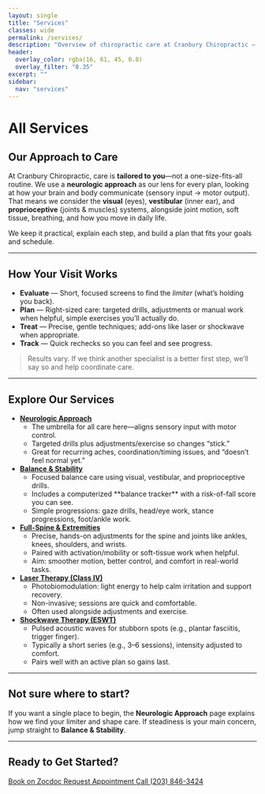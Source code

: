 ```yaml
---
layout: single
title: "Services"
classes: wide
permalink: /services/
description: "Overview of chiropractic care at Cranbury Chiropractic — neurologic approach, balance & stability, full-spine and extremity adjusting, laser therapy, and shockwave (ESWT)."
header:
  overlay_color: rgba(16, 61, 45, 0.8)
  overlay_filter: "0.35"
excerpt: ""
sidebar:
  nav: "services"
---
```


# All Services

## Our Approach to Care
At Cranbury Chiropractic, care is **tailored to you**—not a one-size-fits-all routine. We use a **neurologic approach** as our lens for every plan, looking at how your brain and body communicate (sensory input → motor output). That means we consider the **visual** (eyes), **vestibular** (inner ear), and **proprioceptive** (joints & muscles) systems, alongside joint motion, soft tissue, breathing, and how you move in daily life.

We keep it practical, explain each step, and build a plan that fits your goals and schedule.

---

## How Your Visit Works
- **Evaluate** — Short, focused screens to find the *limiter* (what’s holding you back).  
- **Plan** — Right-sized care: targeted drills, adjustments or manual work when helpful, simple exercises you’ll actually do.  
- **Treat** — Precise, gentle techniques; add-ons like laser or shockwave when appropriate.  
- **Track** — Quick rechecks so you can feel and see progress.

> Results vary. If we think another specialist is a better first step, we’ll say so and help coordinate care.

---

## Explore Our Services

<ul class="services-index">
  <li>
    <a href="{{ '/services/neurologic-approach/' | relative_url }}"><strong>Neurologic Approach</strong></a><br>
    <ul>
      <li>The umbrella for all care here—aligns sensory input with motor control.</li>
      <li>Targeted drills plus adjustments/exercise so changes “stick.”</li>
      <li>Great for recurring aches, coordination/timing issues, and “doesn’t feel normal yet.”</li>
    </ul>
  </li>

  <li>
    <a href="{{ '/services/balance-stability/' | relative_url }}"><strong>Balance & Stability</strong></a><br>
    <ul>
      <li>Focused balance care using visual, vestibular, and proprioceptive drills.</li>
      <li>Includes a computerized **balance tracker** with a risk-of-fall score you can see.</li>
      <li>Simple progressions: gaze drills, head/eye work, stance progressions, foot/ankle work.</li>
    </ul>
  </li>

  <li>
    <a href="{{ '/services/full-spine-extremities/' | relative_url }}"><strong>Full-Spine & Extremities</strong></a><br>
    <ul>
      <li>Precise, hands-on adjustments for the spine and joints like ankles, knees, shoulders, and wrists.</li>
      <li>Paired with activation/mobility or soft-tissue work when helpful.</li>
      <li>Aim: smoother motion, better control, and comfort in real-world tasks.</li>
    </ul>
  </li>

  <li>
    <a href="{{ '/services/laser-therapy/' | relative_url }}"><strong>Laser Therapy (Class IV)</strong></a><br>
    <ul>
      <li>Photobiomodulation: light energy to help calm irritation and support recovery.</li>
      <li>Non-invasive; sessions are quick and comfortable.</li>
      <li>Often used alongside adjustments and exercise.</li>
    </ul>
  </li>

  <li>
    <a href="{{ '/services/shockwave-therapy-eswt/' | relative_url }}"><strong>Shockwave Therapy (ESWT)</strong></a><br>
    <ul>
      <li>Pulsed acoustic waves for stubborn spots (e.g., plantar fasciitis, trigger finger).</li>
      <li>Typically a short series (e.g., 3–6 sessions), intensity adjusted to comfort.</li>
      <li>Pairs well with an active plan so gains last.</li>
    </ul>
  </li>
</ul>

---

## Not sure where to start?
If you want a single place to begin, the **Neurologic Approach** page explains how we find your limiter and shape care. If steadiness is your main concern, jump straight to **Balance & Stability**.

---

## Ready to Get Started?
<div class="contact-actions">
  <a href="https://www.zocdoc.com/practice/cranbury-chiropractic-center-43835" class="btn">
    <span class="btn-label">Book on Zocdoc</span>
  </a>
  <a href="{{ '/contact/' | relative_url }}" class="btn">
    <span class="btn-label">Request Appointment</span>
  </a>
  <a href="tel:+12038463424" class="btn">
    <span class="btn-label">Call (203) 846-3424</span>
  </a>
</div>
